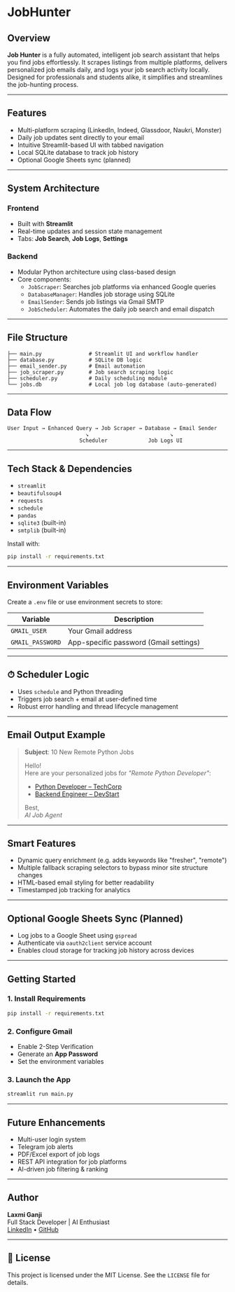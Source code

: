 # JobHunter


##  Overview

**Job Hunter** is a fully automated, intelligent job search assistant that helps you find jobs effortlessly. It scrapes listings from multiple platforms, delivers personalized job emails daily, and logs your job search activity locally. Designed for professionals and students alike, it simplifies and streamlines the job-hunting process.

---

##  Features

-  Multi-platform scraping (LinkedIn, Indeed, Glassdoor, Naukri, Monster)
-  Daily job updates sent directly to your email
-  Intuitive Streamlit-based UI with tabbed navigation
-  Local SQLite database to track job history
-  Optional Google Sheets sync (planned)

---

##  System Architecture

### Frontend
- Built with **Streamlit**
- Real-time updates and session state management
- Tabs: **Job Search**, **Job Logs**, **Settings**

### Backend
- Modular Python architecture using class-based design
- Core components:
  - `JobScraper`: Searches job platforms via enhanced Google queries
  - `DatabaseManager`: Handles job storage using SQLite
  - `EmailSender`: Sends job listings via Gmail SMTP
  - `JobScheduler`: Automates the daily job search and email dispatch

---

##  File Structure

```
├── main.py               # Streamlit UI and workflow handler
├── database.py           # SQLite DB logic
├── email_sender.py       # Email automation
├── job_scraper.py        # Job search scraping logic
├── scheduler.py          # Daily scheduling module
└── jobs.db               # Local job log database (auto-generated)
```

---

##  Data Flow

```
User Input → Enhanced Query → Job Scraper → Database → Email Sender
                         ↘                          ↘
                       Scheduler             Job Logs UI
```

---

##  Tech Stack & Dependencies

- `streamlit`
- `beautifulsoup4`
- `requests`
- `schedule`
- `pandas`
- `sqlite3` (built-in)
- `smtplib` (built-in)

Install with:
```bash
pip install -r requirements.txt
```

---

##  Environment Variables

Create a `.env` file or use environment secrets to store:

| Variable         | Description                            |
|------------------|----------------------------------------|
| `GMAIL_USER`     | Your Gmail address                     |
| `GMAIL_PASSWORD` | App-specific password (Gmail settings) |

---

## ⏱ Scheduler Logic

- Uses `schedule` and Python threading
- Triggers job search + email at user-defined time
- Robust error handling and thread lifecycle management

---

##  Email Output Example

> **Subject**:  10 New Remote Python Jobs  
>  
> Hello!  
> Here are your personalized jobs for *"Remote Python Developer"*:
>  
> - [Python Developer – TechCorp](https://techcorp.com/job1)  
> - [Backend Engineer – DevStart](https://devstart.com/job2)  
>  
> Best,  
> *AI Job Agent*

---

##  Smart Features

- Dynamic query enrichment (e.g. adds keywords like "fresher", "remote")
- Multiple fallback scraping selectors to bypass minor site structure changes
- HTML-based email styling for better readability
- Timestamped job tracking for analytics

---

##  Optional Google Sheets Sync (Planned)

- Log jobs to a Google Sheet using `gspread`
- Authenticate via `oauth2client` service account
- Enables cloud storage for tracking job history across devices

---

##  Getting Started

### 1. Install Requirements
```bash
pip install -r requirements.txt
```

### 2. Configure Gmail
- Enable 2-Step Verification
- Generate an **App Password**
- Set the environment variables

### 3. Launch the App
```bash
streamlit run main.py
```

---

##  Future Enhancements

- Multi-user login system
- Telegram job alerts
- PDF/Excel export of job logs
- REST API integration for job platforms
- AI-driven job filtering & ranking

---

##  Author

**Laxmi Ganji**  
 Full Stack Developer | AI Enthusiast  
 [LinkedIn](https://linkedin.com) • [GitHub](https://github.com)

---

## 📄 License

This project is licensed under the MIT License. See the `LICENSE` file for details.

